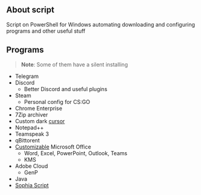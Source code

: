 ## About script

Script on PowerShell for Windows automating downloading and configuring programs and other useful stuff

## Programs

> **Note**: Some of them have a silent installing

* Telegram
* Discord
  * Better Discord and useful plugins
* Steam
  * Personal config for CS:GO
* Chrome Enterprise
* 7Zip archiver
* Custom dark [cursor](https://www.deviantart.com/jepricreations/art/Windows-11-Cursors-Concept-v2-886489356)
* Notepad++
* Teamspeak 3
* qBittorent
* [Customizable](https://github.com/farag2/Office) Microsoft Office
  * Word, Excel, PowerPoint, Outlook, Teams
  * KMS
* Adobe Cloud
  * GenP
* Java
* [Sophia Script](https://github.com/farag2/Sophia-Script-for-Windows)
